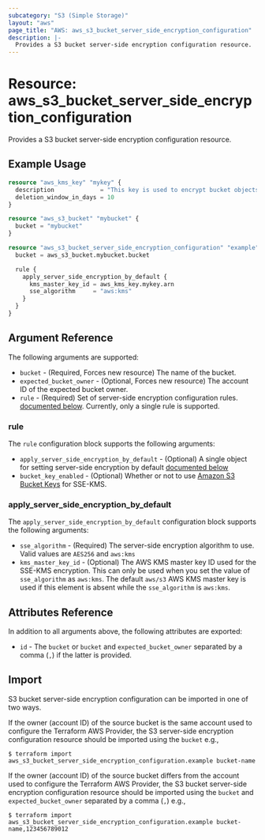 ```yaml
---
subcategory: "S3 (Simple Storage)"
layout: "aws"
page_title: "AWS: aws_s3_bucket_server_side_encryption_configuration"
description: |-
  Provides a S3 bucket server-side encryption configuration resource.
---
```


# Resource: aws_s3_bucket_server_side_encryption_configuration

Provides a S3 bucket server-side encryption configuration resource.

## Example Usage

```terraform
resource "aws_kms_key" "mykey" {
  description             = "This key is used to encrypt bucket objects"
  deletion_window_in_days = 10
}

resource "aws_s3_bucket" "mybucket" {
  bucket = "mybucket"
}

resource "aws_s3_bucket_server_side_encryption_configuration" "example" {
  bucket = aws_s3_bucket.mybucket.bucket

  rule {
    apply_server_side_encryption_by_default {
      kms_master_key_id = aws_kms_key.mykey.arn
      sse_algorithm     = "aws:kms"
    }
  }
}
```

## Argument Reference

The following arguments are supported:

* `bucket` - (Required, Forces new resource) The name of the bucket.
* `expected_bucket_owner` - (Optional, Forces new resource) The account ID of the expected bucket owner.
* `rule` - (Required) Set of server-side encryption configuration rules. [documented below](#rule). Currently, only a single rule is supported.

### rule

The `rule` configuration block supports the following arguments:

* `apply_server_side_encryption_by_default` - (Optional) A single object for setting server-side encryption by default [documented below](#apply_server_side_encryption_by_default)
* `bucket_key_enabled` - (Optional) Whether or not to use [Amazon S3 Bucket Keys](https://docs.aws.amazon.com/AmazonS3/latest/dev/bucket-key.html) for SSE-KMS.

### apply_server_side_encryption_by_default

The `apply_server_side_encryption_by_default` configuration block supports the following arguments:

* `sse_algorithm` - (Required) The server-side encryption algorithm to use. Valid values are `AES256` and `aws:kms`
* `kms_master_key_id` - (Optional) The AWS KMS master key ID used for the SSE-KMS encryption. This can only be used when you set the value of `sse_algorithm` as `aws:kms`. The default `aws/s3` AWS KMS master key is used if this element is absent while the `sse_algorithm` is `aws:kms`.

## Attributes Reference

In addition to all arguments above, the following attributes are exported:

* `id` - The `bucket` or `bucket` and `expected_bucket_owner` separated by a comma (`,`) if the latter is provided.

## Import

S3 bucket server-side encryption configuration can be imported in one of two ways.

If the owner (account ID) of the source bucket is the same account used to configure the Terraform AWS Provider,
the S3 server-side encryption configuration resource should be imported using the `bucket` e.g.,

```
$ terraform import aws_s3_bucket_server_side_encryption_configuration.example bucket-name
```

If the owner (account ID) of the source bucket differs from the account used to configure the Terraform AWS Provider,
the S3 bucket server-side encryption configuration resource should be imported using the `bucket` and `expected_bucket_owner` separated by a comma (`,`) e.g.,

```
$ terraform import aws_s3_bucket_server_side_encryption_configuration.example bucket-name,123456789012
```
